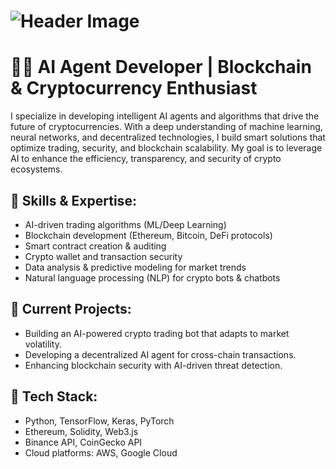 # ![Header Image](https://imgur.com/EIi4MQC)
# 👨‍💻 **AI Agent Developer | Blockchain & Cryptocurrency Enthusiast**

I specialize in developing intelligent AI agents and algorithms that drive the future of cryptocurrencies. With a deep understanding of machine learning, neural networks, and decentralized technologies, I build smart solutions that optimize trading, security, and blockchain scalability. My goal is to leverage AI to enhance the efficiency, transparency, and security of crypto ecosystems.

## 🔹 **Skills & Expertise:**
- AI-driven trading algorithms (ML/Deep Learning)
- Blockchain development (Ethereum, Bitcoin, DeFi protocols)
- Smart contract creation & auditing
- Crypto wallet and transaction security
- Data analysis & predictive modeling for market trends
- Natural language processing (NLP) for crypto bots & chatbots

## 🔹 **Current Projects:**
- Building an AI-powered crypto trading bot that adapts to market volatility.
- Developing a decentralized AI agent for cross-chain transactions.
- Enhancing blockchain security with AI-driven threat detection.

## 🔹 **Tech Stack:**
- Python, TensorFlow, Keras, PyTorch
- Ethereum, Solidity, Web3.js
- Binance API, CoinGecko API
- Cloud platforms: AWS, Google Cloud

